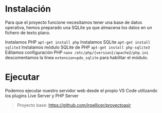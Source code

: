 # Instalación
Para que el proyecto funcione necesitamos tener una base de datos operativa, hemos preparado una SQLite ya que almacena los datos en un fichero de texto plano.

Instalamos PHP `apt-get install php`
Instalamos SQLite `apt-get install sqlite3`
Instalamos módulo SQLite de PHP `apt-get install php-sqlite3`
Editamos configuración PHP `nano /etc/php/{version}/apache2/php.ini` descomentamos la línea `extension=pdo_sqlite` para habilitar el módulo.


# Ejecutar
Podemos ejecutar nuestro servidor web desde el propio VS Code utilizando los plugins Live Server y PHP Server


> Proyecto base: https://github.com/jrpellicer/proyectoasir